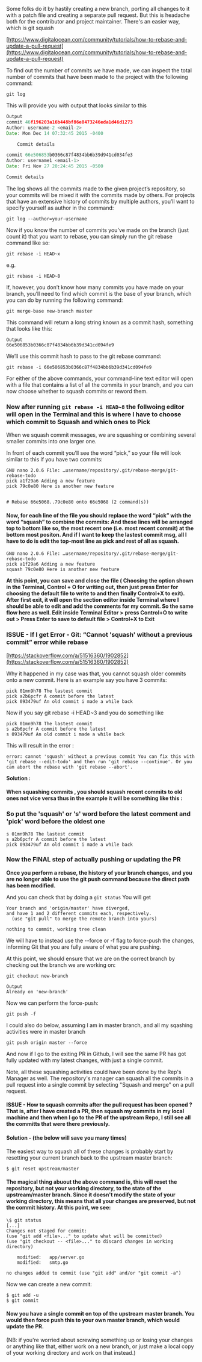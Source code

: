 Some folks do it by hastily creating a new branch, porting all changes to it with a patch file and creating a separate pull request. But this is headache both for the contributor and project maintainer. There's an easier way, which is git squash

[https://www.digitalocean.com/community/tutorials/how-to-rebase-and-update-a-pull-request](https://www.digitalocean.com/community/tutorials/how-to-rebase-and-update-a-pull-request)

To find out the number of commits we have made, we can inspect the total number of commits that have been made to the project with the following command:

`git log`

This will provide you with output that looks similar to this

```js
Output
commit 46f196203a16b448bf86e0473246eda1d46d1273
Author: username-2 <email-2>
Date: Mon Dec 14 07:32:45 2015 -0400

    Commit details

commit 66e506853b0366c87f4834bb6b39d941cd034fe3
Author: username1 <email-1>
Date: Fri Nov 27 20:24:45 2015 -0500

Commit details

```

The log shows all the commits made to the given project’s repository, so your commits will be mixed it with the commits made by others. For projects that have an extensive history of commits by multiple authors, you’ll want to specify yourself as author in the command:

`git log --author=your-username`

Now if you know the number of commits you’ve made on the branch (just count it) that you want to rebase, you can simply run the git rebase command like so:

`git rebase -i HEAD~x`

e.g.

`git rebase -i HEAD~8`

If, however, you don’t know how many commits you have made on your branch, you’ll need to find which commit is the base of your branch, which you can do by running the following command:

`git merge-base new-branch master`

This command will return a long string known as a commit hash, something that looks like this:

```
Output
66e506853b0366c87f4834bb6b39d341cd094fe9
```

We’ll use this commit hash to pass to the git rebase command:

`git rebase -i 66e506853b0366c87f4834bb6b39d341cd094fe9`

For either of the above commands, your command-line text editor will open with a file that contains a list of all the commits in your branch, and you can now choose whether to squash commits or reword them.

### Now after running `git rebase -i HEAD~8` the follwoing editor will open in the Terminal and this is where I have to choose which commit to Squash and which ones to Pick

When we squash commit messages, we are squashing or combining several smaller commits into one larger one.

In front of each commit you’ll see the word “pick,” so your file will look similar to this if you have two commits:

```
GNU nano 2.0.6 File: …username/repository/.git/rebase-merge/git-rebase-todo
pick a1f29a6 Adding a new feature
pick 79c0e80 Here is another new feature


# Rebase 66e5068..79c0e80 onto 66e5068 (2 command(s))

```

#### Now, for each line of the file you should replace the word “pick” with the word “squash” to combine the commits: And these lines will be arranged top to bottom like so, the most recent one (i.e. most recent commit) at the bottom most positon. And if I want to keep the lastest commit msg, all I have to do is edit the top-most line as pick and rest of all as squash.

```
GNU nano 2.0.6 File: …username/repository/.git/rebase-merge/git-rebase-todo
pick a1f29a6 Adding a new feature
squash 79c0e80 Here is another new feature
```

**At this point, you can save and close the file ( Choosing the option shown in the Terminal, Control + O for writing out, then just press Enter for choosing the default file to write to and then finally Control+X to exit). After first exit, it will open the section editor inside Terminal where I should be able to edit and add the comments for my commit. So the same flow here as well. Edit inside Terminal Editor > press Control+O to write out > Press Enter to save to default file > Control+X to Exit**

### ISSUE - If I get Error - Git: “Cannot 'squash' without a previous commit” error while rebase

[https://stackoverflow.com/a/51516360/1902852](https://stackoverflow.com/a/51516360/1902852)

Why it happened in my case was that, you cannot squash older commits onto a new commit. Here is an example say you have 3 commits:

```
pick 01mn9h78 The lastest commit
pick a2b6pcfr A commit before the latest
pick 093479uf An old commit i made a while back
```

Now if you say git rebase -i HEAD~3 and you do something like

```
pick 01mn9h78 The lastest commit
s a2b6pcfr A commit before the latest
s 093479uf An old commit i made a while back

```

This will result in the error :

```
error: cannot 'squash' without a previous commit You can fix this with 'git rebase --edit-todo' and then run 'git rebase --continue'. Or you can abort the rebase with 'git rebase --abort'.
```

**Solution :**

#### When squashing commits , you should squash recent commits to old ones not vice versa thus in the example it will be something like this :

### So put the 'squash' or 's' word before the latest comment and 'pick' word before the oldest one

```
s 01mn9h78 The lastest commit
s a2b6pcfr A commit before the latest
pick 093479uf An old commit i made a while back
```

### Now the FINAL step of actually pushing or updating the PR

**Once you perform a rebase, the history of your branch changes, and you are no longer able to use the git push command because the direct path has been modified.**

And you can check that by doing a `git status` You will get

```
Your branch and 'origin/master' have diverged,
and have 1 and 2 different commits each, respectively.
  (use "git pull" to merge the remote branch into yours)

nothing to commit, working tree clean
```

We will have to instead use the --force or -f flag to force-push the changes, informing Git that you are fully aware of what you are pushing.

At this point, we should ensure that we are on the correct branch by checking out the branch we are working on:

`git checkout new-branch`

```
Output
Already on 'new-branch'
```

Now we can perform the force-push:

`git push -f`

I could also do below, assuming I am in master branch, and all my sqashing activities were in master branch

`git push origin master --force`

And now if I go to the exiting PR in Github, I will see the same PR has got fully updated with my latest changes, with just a single commit.

Note, all these squashing activities could have been done by the Rep's Manager as well. The repository's manager can squash all the commits in a pull request into a single commit by selecting "Squash and merge" on a pull request.

#### ISSUE - How to squash commits after the pull request has been opened ? That is, after I have created a PR, then squash my commits in my local machine and then when I go to the PR of the upstream Repo, I still see all the committs that were there previously.

#### Solution - (the below will save you many times)

The easiest way to squash all of these changes is probably start by resetting your current branch back to the upstream master branch:

```
$ git reset upstream/master

```

#### The magical thing abuout the above command is, this will reset the repository, but not your working directory, to the state of the upstream/master branch. Since it doesn't modify the state of your working directory, this means that all your changes are preserved, but not the commit history. At this point, we see:

```
\$ git status
[...]
Changes not staged for commit:
(use "git add <file>..." to update what will be committed)
(use "git checkout -- <file>..." to discard changes in working directory)

    modified:   app/server.go
    modified:   smtp.go

no changes added to commit (use "git add" and/or "git commit -a")

```

Now we can create a new commit:

```
$ git add -u
$ git commit
```

#### Now you have a single commit on top of the upstream master branch. You would then force push this to your own master branch, which would update the PR.

(NB: if you're worried about screwing something up or losing your changes or anything like that, either work on a new branch, or just make a local copy of your working directory and work on that instead.)
